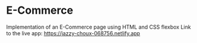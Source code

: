 # E-Commerce
Implementation of an E-Commerce page using HTML and CSS flexbox
Link to the live app: https://jazzy-choux-068756.netlify.app
